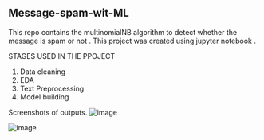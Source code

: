 ## Message-spam-wit-ML
This repo contains the multinomialNB algorithm to detect whether the message is spam or not .
This project was created using jupyter notebook .

STAGES USED IN THE PPOJECT
1. Data cleaning
2. EDA
3. Text Preprocessing
4. Model building
   
Screenshots of outputs.
![image](https://github.com/RISHI70612/Message-spam-wit-ML/assets/84913910/031e8cd0-5db9-42de-9aeb-36549f828232)

![image](https://github.com/RISHI70612/Message-spam-wit-ML/assets/84913910/78633b85-013a-46e3-94f4-7efcea203fff)
